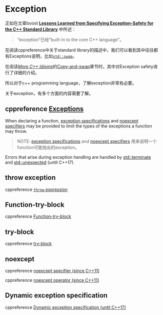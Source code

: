 # Exception

正如在文章boost [**Lessons Learned from Specifying Exception-Safety for the C++ Standard Library**](https://www.boost.org/community/exception_safety.html) 中所述：

> “exception”已经“built-in to the core C++ language”。

在阅读cppreference中关于standard library的描述中，我们可以看到其中往往都有Exceptions说明，比如[`std::swap`](https://en.cppreference.com/w/cpp/algorithm/swap)。

在阅读[*More C++ Idioms*](https://en.wikibooks.org/wiki/More_C%2B%2B_Idioms)的[Copy-and-swap](https://en.wikibooks.org/wiki/More_C%2B%2B_Idioms/Copy-and-swap)章节时，其中对Exception safety进行了详细的介绍。

所以对于c++ programming language，了解exception非常有必要。

关于exception，有多个方面的内容需要了解。



## cppreference [Exceptions](https://en.cppreference.com/w/cpp/language/exceptions)

When declaring a function, [exception specifications](https://en.cppreference.com/w/cpp/language/except_spec) and [noexcept specifiers](https://en.cppreference.com/w/cpp/language/noexcept_spec) may be provided to limit the types of the exceptions a function may throw.

> NOTE:  [exception specifications](https://en.cppreference.com/w/cpp/language/except_spec) and [noexcept specifiers](https://en.cppreference.com/w/cpp/language/noexcept_spec) 用来说明一个function可能抛出的exception。

Errors that arise during exception handling are handled by [std::terminate](https://en.cppreference.com/w/cpp/error/terminate) and [std::unexpected](https://en.cppreference.com/w/cpp/error/unexpected) (until C++17).





## throw exception

cppreference [`throw` expression](https://en.cppreference.com/w/cpp/language/throw)



## Function-try-block

cppreference [Function-try-block](https://en.cppreference.com/w/cpp/language/function-try-block)



## try-block

cppreference [try-block](https://en.cppreference.com/w/cpp/language/try_catch)



## noexcept

cppreference [noexcept specifier (since C++11)](https://en.cppreference.com/w/cpp/language/noexcept_spec) 

cppreference [noexcept operator (since C++11)](https://en.cppreference.com/w/cpp/language/noexcept) 



## Dynamic exception specification

cppreference [Dynamic exception specification (until C++17)](https://en.cppreference.com/w/cpp/language/except_spec)